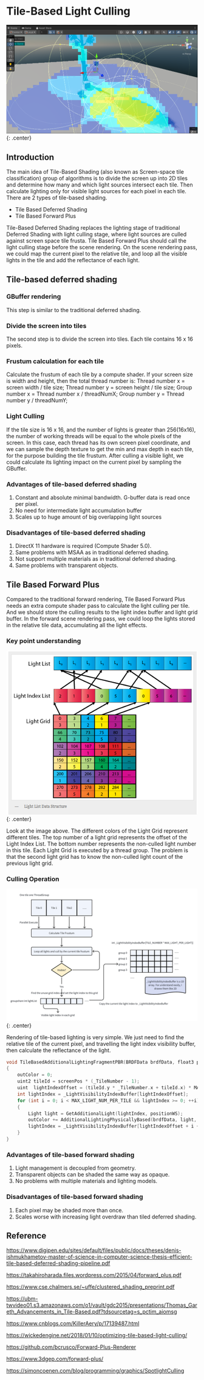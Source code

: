 # Tile-Based Light Culling
![](../screenshots/tilebasedlightculling.png){: .center}
## Introduction
The main idea of Tile-Based Shading (also known as Screen-space tile classification) group of algorithms is to divide the screen up into 2D tiles and determine how many and which light sources intersect each tile. Then calculate lighting only for visible light sources for each pixel in each tile.
There are 2 types of tile-based shading.
- Tile Based Deferred Shading
- Tile Based Forward Plus

Tile-Based Deferred Shading replaces the lighting stage of traditional Deferred Shading with light culling stage, where light sources are culled against screen space tile frusta.
Tile Based Forward Plus should call the light culling stage before the scene rendering. On the scene rendering pass, we could map the current pixel to the relative tile, and loop all the visible lights in the tile and add the reflectance of each light.
## Tile-based deferred shading
### GBuffer rendering
This step is similar to the traditional deferred shading.
### Divide the screen into tiles
The second step is to divide the screen into tiles. Each tile contains 16 x 16 pixels.
### Frustum calculation for each tile
Calculate the frustum of each tile by a compute shader. If your screen size is width and height, then the total thread number is:
Thread number x = screen width / tile size;
Thread number y = screen height / tile size;
Group number x = Thread number x / threadNumX;
Group number y = Thread number y / threadNumY;
### Light Culling
If the tile size is 16 x 16, and the number of lights is greater than 256(16x16), the number of working threads will be equal to the whole pixels of the screen. In this case, each thread has its own screen pixel coordinate, and we can sample the depth texture to get the min and max depth in each tile, for the purpose building the tile frustum.
After culling a visible light, we could calculate its lighting impact on the current pixel by sampling the GBuffer.
### Advantages of tile-based deferred shading
1. Constant and absolute minimal bandwidth. G-buffer data is read once per pixel. 
2. No need for intermediate light accumulation buffer 
3. Scales up to huge amount of big overlapping light sources
### Disadvantages of tile-based deferred shading
1. DirectX 11 hardware is required (Compute Shader 5.0).
2. Same problems with MSAA as in traditional deferred shading.
3. Not support multiple materials as in traditional deferred shading.
4. Same problems with transparent objects.

## Tile Based Forward Plus
Compared to the traditional forward rendering, Tile Based Forward Plus needs an extra compute shader pass to calculate the light culling per tile. And we should store the culling results to the light index buffer and light grid buffer. In the forward scene rendering pass, we could loop the lights stored in the relative tile data, accumulating all the light effects.

### Key point understanding
![](tile_based_light_culling/light_culling_data.png){: .center}

Look at the image above. The different colors of the Light Grid represent different tiles. The top number of a light grid represents the offset of the Light Index List. The bottom number represents the non-culled light number in this tile. Each Light Grid is executed by a thread group. The problem is that the second light grid has to know the non-culled light count of the previous light grid.

### Culling Operation
![](tile_based_light_culling/forward_plus_culling.png){: .center}

Rendering of tile-based lighting is very simple. We just need to find the relative tile of the current pixel, and travelling the light index visibility buffer, then calculate the reflectance of the light.
```c++
void TileBasedAdditionalLightingFragmentPBR(BRDFData brdfData, float3 positionWS, float3 normalWS, float3 viewDirWS, float2 screenPos, out half3 outColor)
{
    outColor = 0;
    uint2 tileId = screenPos * (_TileNumber - 1);
    uint  lightIndexOffset = (tileId.y * _TileNumber.x + tileId.x) * MAX_LIGHT_NUM_PER_TILE;
    int lightIndex = _LightVisibilityIndexBuffer[lightIndexOffset];
    for (int i = 0; i < MAX_LIGHT_NUM_PER_TILE && lightIndex >= 0; ++i)
    {
        Light light = GetAdditionalLight(lightIndex, positionWS);
        outColor += AdditionalLightingPhysicallyBased(brdfData, light, normalWS, viewDirWS);
        lightIndex = _LightVisibilityIndexBuffer[lightIndexOffset + i + 1];
    }
}
```

### Advantages of tile-based forward shading
1. Light management is decoupled from geometry. 
2. Transparent objects can be shaded the same way as opaque. 
3. No problems with multiple materials and lighting models.
### Disadvantages of tile-based forward shading
1. Each pixel may be shaded more than once.
2. Scales worse with increasing light overdraw than tiled deferred shading.

## Reference
https://www.digipen.edu/sites/default/files/public/docs/theses/denis-ishmukhametov-master-of-science-in-computer-science-thesis-efficient-tile-based-deferred-shading-pipeline.pdf

https://takahiroharada.files.wordpress.com/2015/04/forward_plus.pdf

https://www.cse.chalmers.se/~uffe/clustered_shading_preprint.pdf

https://ubm-twvideo01.s3.amazonaws.com/o1/vault/gdc2015/presentations/Thomas_Gareth_Advancements_in_Tile-Based.pdf?tdsourcetag=s_pctim_aiomsg

https://www.cnblogs.com/KillerAery/p/17139487.html

https://wickedengine.net/2018/01/10/optimizing-tile-based-light-culling/

https://github.com/bcrusco/Forward-Plus-Renderer

https://www.3dgep.com/forward-plus/

https://simoncoenen.com/blog/programming/graphics/SpotlightCulling

